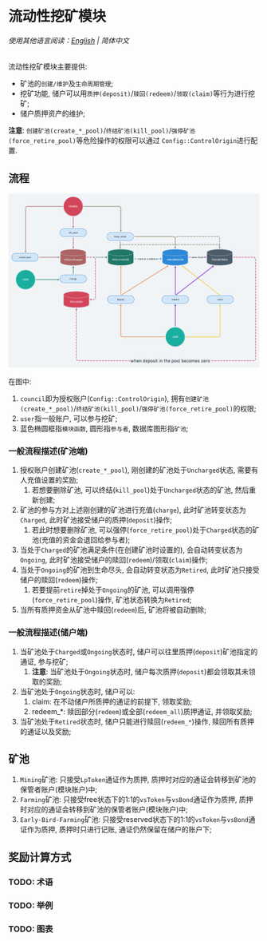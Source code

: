# 流动性挖矿模块

###### 使用其他语言阅读：[English](./README.md) | 简体中文

流动性挖矿模块主要提供:
- 矿池的`创建/维护`及`生命周期管理`;
- 挖矿功能, 储户可以用`质押(deposit)`/`赎回(redeem)`/`领取(claim)`等行为进行挖矿;
- 储户质押资产的维护;

__注意__: `创建矿池(create_*_pool)`/`终结矿池(kill_pool)`/`强停矿池(force_retire_pool)`等危险操作的权限可以通过
`Config::ControlOrigin`进行配置.

## 流程

![flow](./img/liquidity-mining-flow@2x.png)

在图中:
1. `council`即为授权账户(`Config::ControlOrigin`), 拥有`创建矿池(create_*_pool)`/`终结矿池(kill_pool)`/`强停矿池(force_retire_pool)`的权限;
2. `user`指一般账户, 可以参与挖矿;
3. 蓝色椭圆框指`模块函数`, 圆形指`参与者`, 数据库图形指`矿池`;

### 一般流程描述(矿池端)
1. 授权账户创建矿池(`create_*_pool`), 刚创建的矿池处于`Uncharged`状态, 需要有人充值设置的奖励;
   1. 若想要删除矿池, 可以终结(`kill_pool`)处于`Uncharged`状态的矿池, 然后重新创建;
2. 矿池的参与方对上述刚创建的矿池进行充值(`charge`), 此时矿池转变状态为`Charged`, 此时矿池接受储户的质押(`deposit`)操作;
   1. 若此时想要删除矿池, 可以强停(`force_retire_pool`)处于`Charged`状态的矿池(充值的资金会退回给参与者);
3. 当处于`Charged`的矿池满足条件(在创建矿池时设置的), 会自动转变状态为`Ongoing`, 此时矿池接受储户的赎回(`redeem`)/领取(`claim`)操作;
4. 当处于`Ongoing`的矿池到生命尽头, 会自动转变状态为`Retired`, 此时矿池只接受储户的赎回(`redeem`)操作;
   1. 若要提前`retire`掉处于`Ongoing`的矿池, 可以调用强停(`force_retire_pool`)操作, 矿池状态转换为`Retired`;
5. 当所有质押资金从矿池中赎回(`redeem`)后, 矿池将被自动删除;

### 一般流程描述(储户端)
1. 当矿池处于`Charged`或`Ongoing`状态时, 储户可以往里质押(`deposit`)矿池指定的通证, 参与挖矿;
   1. __注意__: 当矿池处于`Ongoing`状态时, 储户每次质押(`deposit`)都会领取其未领取的奖励;
2. 当矿池处于`Ongoing`状态时, 储户可以:
   1. claim: 在不动储户所质押的通证的前提下, 领取奖励;
   2. redeem_*: 赎回部分(`redeem`)或全部(`redeem_all`)质押通证, 并领取奖励;
3. 当矿池处于`Retired`状态时, 储户只能进行赎回(`redeem_*`)操作, 赎回所有质押的通证以及奖励;

## 矿池

1. `Mining`矿池: 只接受`LpToken`通证作为质押, 质押时对应的通证会转移到矿池的保管者账户(模块账户)中;
2. `Farming`矿池: 只接受free状态下的1:1的`vsToken`与`vsBond`通证作为质押, 质押时对应的通证会转移到矿池的保管者账户(模块账户)中;
3. `Early-Bird-Farming`矿池: 只接受reserved状态下的1:1的`vsToken`与`vsBond`通证作为质押, 质押时只进行记账, 通证仍然保留在储户的账户下;

## 奖励计算方式

### TODO: 术语

### TODO: 举例

### TODO: 图表